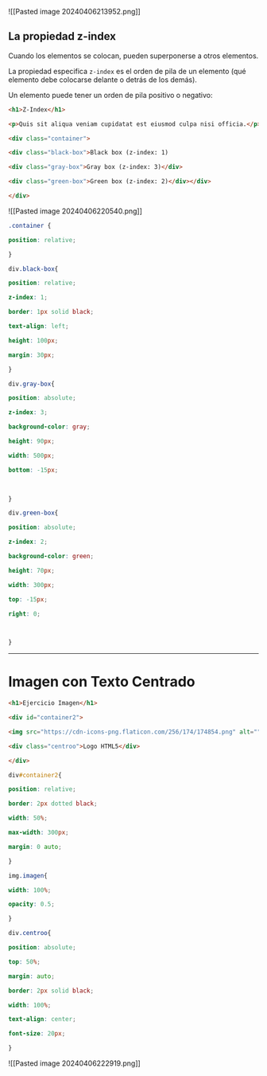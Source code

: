 ![[Pasted image 20240406213952.png]]

## La propiedad z-index

Cuando los elementos se colocan, pueden superponerse a otros elementos.

La propiedad especifica `z-index` es el orden de pila de un elemento (qué elemento debe colocarse delante o detrás de los demás).

Un elemento puede tener un orden de pila positivo o negativo:

```html
<h1>Z-Index</h1>

<p>Quis sit aliqua veniam cupidatat est eiusmod culpa nisi officia.</p>

<div class="container">

<div class="black-box">Black box (z-index: 1)

<div class="gray-box">Gray box (z-index: 3)</div>

<div class="green-box">Green box (z-index: 2)</div></div>

</div>
```

![[Pasted image 20240406220540.png]]

```css
.container {

position: relative;

}

div.black-box{

position: relative;

z-index: 1;

border: 1px solid black;

text-align: left;

height: 100px;

margin: 30px;

}

div.gray-box{

position: absolute;

z-index: 3;

background-color: gray;

height: 90px;

width: 500px;

bottom: -15px;

  

}

div.green-box{

position: absolute;

z-index: 2;

background-color: green;

height: 70px;

width: 300px;

top: -15px;

right: 0;

  

}
```


---
# Imagen con Texto Centrado 

```html 
<h1>Ejercicio Imagen</h1>

<div id="container2">

<img src="https://cdn-icons-png.flaticon.com/256/174/174854.png" alt="" class="imagen">

<div class="centroo">Logo HTML5</div>

</div>
```

```css
div#container2{

position: relative;

border: 2px dotted black;

width: 50%;

max-width: 300px;

margin: 0 auto;

}

img.imagen{

width: 100%;

opacity: 0.5; 

}

div.centroo{

position: absolute;

top: 50%;

margin: auto;

border: 2px solid black;

width: 100%;

text-align: center;

font-size: 20px;

}
```

![[Pasted image 20240406222919.png]]